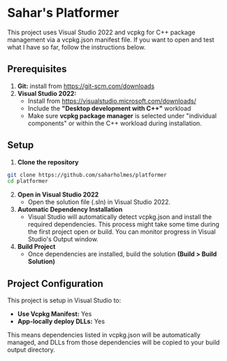 # Sahar's Platformer
This project uses Visual Studio 2022 and vcpkg for C++ package management via a vcpkg.json manifest file. If you want to open and test what I have so far, follow the instructions below.

## Prerequisites
1. **Git:** install from https://git-scm.com/downloads
2. **Visual Studio 2022:**
    * Install from https://visualstudio.microsoft.com/downloads/
    * Include the **"Desktop development with C++"** workload
    * Make sure **vcpkg package manager** is selected under "individual components" or within the C++ workload during installation.

## Setup
1. **Clone the repository**
```bash
git clone https://github.com/saharholmes/platformer
cd platformer
```
2. **Open in Visual Studio 2022**
    * Open the solution file (.sln) in Visual Studio 2022.
3. **Automatic Dependency Installation**
    * Visual Studio will automatically detect vcpkg.json and install the required dependencies. This process might take some time during the first project open or build. You can monitor progress in Visual Studio's Output window.
4. **Build Project**
    * Once dependencies are installed, build the solution **(Build > Build Solution)**

## Project Configuration
This project is setup in Visual Studio to:

* **Use Vcpkg Manifest:** Yes
* **App-locally deploy DLLs:** Yes

This means dependencies listed in vcpkg.json will be automatically managed, and DLLs from those dependencies will be copied to your build output directory.